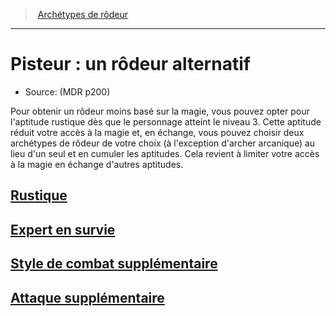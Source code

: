 ﻿>  [Archétypes de rôdeur](ranger_hd.md#archétypes-de-rôdeurs)

---


# Pisteur : un rôdeur alternatif

- Source: (MDR p200)

Pour obtenir un rôdeur moins basé sur la magie, vous pouvez opter pour l'aptitude rustique dès que le personnage atteint le niveau 3. Cette aptitude réduit votre accès à la magie et, en échange, vous pouvez choisir deux archétypes de rôdeur de votre choix (à l'exception d'archer arcanique) au lieu d'un seul et en cumuler les aptitudes. Cela revient à limiter votre accès à la magie en échange d'autres aptitudes.



## [Rustique](hd_ranger_pisteur_rustique.md)



## [Expert en survie](hd_ranger_pisteur_expert_en_survie.md)



## [Style de combat supplémentaire](hd_ranger_pisteur_style_de_combat_supplementaire.md)



## [Attaque supplémentaire](hd_ranger_pisteur_attaque_supplementaire.md)

